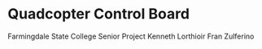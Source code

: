 Quadcopter Control Board
=======

Farmingdale State College Senior Project
Kenneth Lorthioir
Fran Zulferino